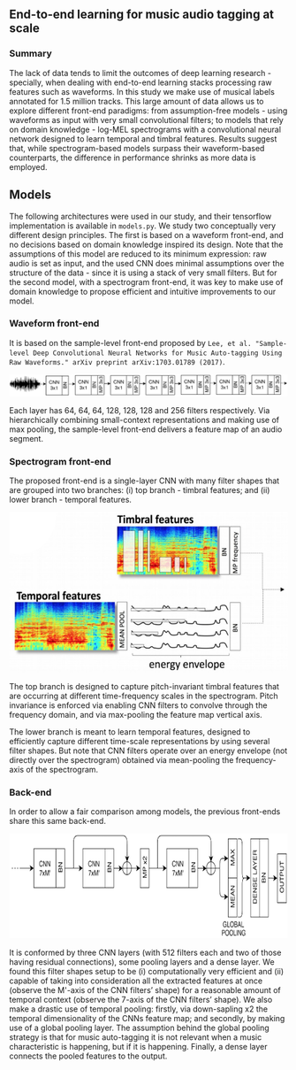 ## End-to-end learning for music audio tagging at scale

### Summary

The lack of data tends to limit the outcomes of deep learning research - specially, when dealing with end-to-end learning stacks processing raw features such as waveforms. In this study we make use of musical labels annotated for 1.5 million tracks. This large amount of data allows us to explore different front-end paradigms: from assumption-free models - using waveforms as input with very small convolutional filters; to models that rely on domain knowledge - log-MEL spectrograms with a convolutional neural network designed to learn temporal and timbral features. Results suggest that, while spectrogram-based models surpass their waveform-based counterparts, the difference in performance shrinks as more data is employed.

## Models
The following architectures were used in our study, and their tensorflow implementation is available in `models.py`. We study two conceptually very different design principles. The first is based on a waveform front-end, and no decisions based on domain knowledge inspired its design. Note that the assumptions of this model are reduced to its minimum expression: raw audio is set as input, and the used CNN does minimal assumptions over the structure of the data - since it is using a stack of very small filters. But for the second model, with a spectrogram front-end, it was key to make use of domain knowledge to propose efficient and intuitive improvements to our model.

### Waveform front-end	

It is based on the sample-level front-end proposed by ```Lee, et al. "Sample-level Deep Convolutional Neural Networks for Music Auto-tagging Using Raw Waveforms." arXiv preprint arXiv:1703.01789 (2017)```.

<p align="center"><img src="waveform.png"></p>

Each layer has 64, 64, 64, 128, 128, 128 and 256 filters respectively. Via hierarchically combining small-context representations and making use of max pooling, the sample-level front-end delivers a feature map of an audio segment.

### Spectrogram front-end

The proposed front-end is a single-layer CNN with many filter shapes that are grouped into two branches: (i) top branch - timbral features; and (ii) lower branch - temporal features.

<p align="center"><img src="spectrogram.png" height="290"></p>

The top branch is designed to capture pitch-invariant timbral features that are occurring at different time-frequency scales in the spectrogram. Pitch invariance is enforced via enabling CNN filters to convolve through the frequency domain, and via max-pooling the feature map vertical axis. 

The lower branch is meant to learn temporal features, designed to efficiently capture different time-scale representations by using several filter shapes. But note that CNN filters operate over an energy envelope (not directly over the spectrogram) obtained via mean-pooling the frequency-axis of the spectrogram.

### Back-end
In order to allow a fair comparison among models, the previous front-ends share this same back-end.

<p align="center"><img src="backend.png" height="190"></p>

It is conformed by three CNN layers (with 512 filters each and two of those having residual connections), some pooling layers and a dense layer. We found this filter shapes setup to be (i) computationally very efficient and (ii) capable of taking into consideration all the extracted features at once (observe the M'-axis of the CNN filters’ shape) for a reasonable amount of temporal context (observe the 7-axis of the CNN filters’ shape). We also make a drastic use of temporal pooling: firstly, via down-sapling x2 the temporal dimensionality of the CNNs feature map; and secondly, by making use of a global pooling layer. The assumption behind the global pooling strategy is that for music auto-tagging it is not relevant when a music characteristic is happening, but if it is happening. Finally, a dense layer connects the pooled features to the output.
